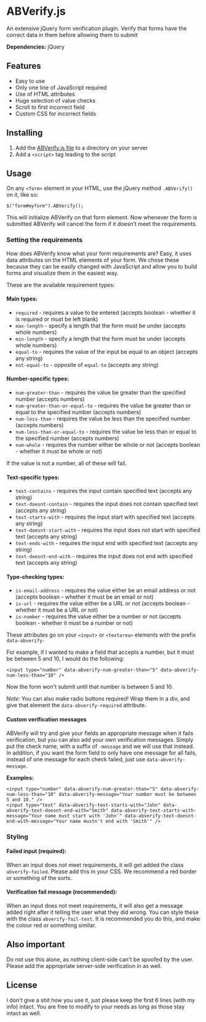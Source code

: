 # ABVerify.js
An extensive jQuery form verification plugin. Verify that forms have the correct data in them before allowing them to submit

**Dependencies:** jQuery

## Features

- Easy to use
- Only one line of JavaScript required
- Use of HTML attributes
- Huge selection of value checks
- Scroll to first incorrect field
- Custom CSS for incorrect fields

## Installing

1. Add the [ABVerify.js file](https://github.com/AppleBetas/ABVerify.js/raw/master/ABVerify.js) to a directory on your server
2. Add a `<script>` tag leading to the script

## Usage

On any `<form>` element in your HTML, use the jQuery method `.ABVerify()` on it, like so:

    $("form#myform").ABVerify();

This will initialize ABVerify on that form element. Now whenever the form is submitted ABVerify will cancel the form if it doesn't meet the requirements.

### Setting the requirements

How does ABVerify know what your form requirements are? Easy, it uses data attributes on the HTML elements of your form. We chose these because they can be easily changed with JavaScript and allow you to build forms and visualize them in the easiest way.

These are the available requirement types:

#### Main types:

- `required` - requires a value to be entered (accepts boolean - whether it is required or must be left blank)
- `max-length` - specify a length that the form must be under (accepts whole numbers)
- `min-length` - specify a length that the form must be under (accepts whole numbers)
- `equal-to` - requires the value of the input be equal to an object (accepts any string)
- `not-equal-to` - opposite of `equal-to` (accepts any string)

#### Number-specific types:

- `num-greater-than` - requires the value be greater than the specified number (accepts numbers)
- `num-greater-than-or-equal-to` - requires the value be greater than or equal to the specified number (accepts numbers)
- `num-less-than` - requires the value be less than the specified number (accepts numbers)
- `num-less-than-or-equal-to` - requires the value be less than or equal to the specified number (accepts numbers)
- `num-whole` - requires the number either be whole or not (accepts boolean - whether it must be whole or not)

If the value is not a number, all of these will fail.

#### Text-specific types:

- `text-contains` - requires the input contain specified text (accepts any string)
- `text-doesnt-contain` - requires the input does not contain specified text (accepts any string)
- `text-starts-with` - requires the input start with specified text (accepts any string)
- `text-doesnt-start-with` - requires the input does not start with specified text (accepts any string)
- `text-ends-with` - requires the input end with specified text (accepts any string)
- `text-doesnt-end-with` - requires the input does not end with specified text (accepts any string)

#### Type-checking types:

- `is-email-address` - requires the value either be an email address or not (accepts boolean - whether it must be an email or not)
- `is-url` - requires the value either be a URL or not (accepts boolean - whether it must be a URL or not)
- `is-number` - requires the value either be a number or not (accepts boolean - whether it must be a number or not)

These attributes go on your `<input>` or `<textarea>` elements with the prefix `data-abverify-`

For example, if I wanted to make a field that accepts a number, but it must be between 5 and 10, I would do the following:

    <input type="number" data-abverify-num-greater-than="5" data-abverify-num-less-than="10" />

Now the form won't submit until that number is between 5 and 10.

*Note:* You can also make radio buttons required! Wrap them in a div, and give that element the `data-abverify-required` attribute.

#### Custom verification messages

ABVerify will try and give your fields an appropriate message when it fails verification, but you can also add your own verification messages. Simply put the check name, with a suffix of `-message` and we will use that instead. In addition, if you want the form field to only have one message for all fails, instead of one message for each check failed, just use `data-abverify-message`.

**Examples:**

    <input type="number" data-abverify-num-greater-than="5" data-abverify-num-less-than="10" data-abverify-message="Your number must be between 5 and 10." />
    <input type="text" data-abverify-text-starts-with="John" data-abverify-text-doesnt-end-with="Smith" data-abverify-text-starts-with-message="Your name must start with 'John'" data-abverify-text-doesnt-end-with-message="Your name mustn't end with 'Smith'" />

### Styling

#### Failed input (required):

When an input does not meet requirements, it will get added the class `abverify-failed`. Please add this in your CSS. We recommend a red border or something of the sorts.

#### Verification fail message (recommended): 

When an input does not meet requirements, it will also get a message added right after it telling the user what they did wrong. You can style these with the class `abverify-fail-text`. It is recommended you do this, and make the colour red or something similar.

## Also important

Do not use this alone, as nothing client-side can't be spoofed by the user. Please add the appropriate server-side verification in as well.

## License

I don't give a shit how you use it, just please keep the first 6 lines (with my info) intact. You are free to modify to your needs as long as those stay intact as well.
